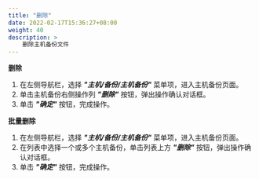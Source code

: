 ```yaml
---
title: "删除"
date: 2022-02-17T15:36:27+08:00
weight: 40
description: >
    删除主机备份文件
---
```


**删除**

1. 在左侧导航栏，选择 **_"主机/备份/主机备份"_** 菜单项，进入主机备份页面。
2. 单击主机备份右侧操作列 **_"删除"_** 按钮，弹出操作确认对话框。
3. 单击 **_"确定"_** 按钮，完成操作。

**批量删除**

1. 在左侧导航栏，选择 **_"主机/备份/主机备份"_** 菜单项，进入主机备份页面。
2. 在列表中选择一个或多个主机备份，单击列表上方 **_"删除"_** 按钮，弹出操作确认对话框。
3. 单击 **_"确定"_** 按钮，完成操作。